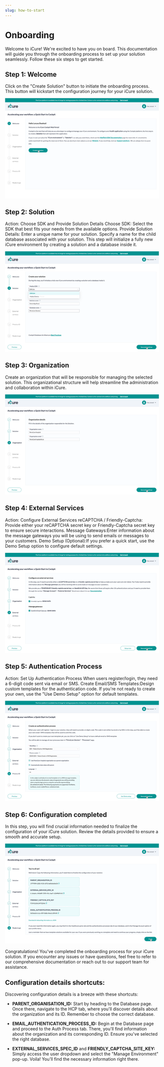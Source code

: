```yaml
---
slug: how-to-start
---
```

# Onboarding
Welcome to iCure! We're excited to have you on board. This documentation will guide you through the onboarding process to set up your solution seamlessly. Follow these six steps to get started.

## Step 1: Welcome
Click on the "Create Solution" button to initiate the onboarding process. This button will kickstart the configuration journey for your iCure solution.

![Welcome step, create Solution](img/onboarding/create-solution-btn.png)

## Step 2: Solution
Action: Choose SDK and Provide Solution Details
Choose SDK: Select the SDK that best fits your needs from the available options.
Provide Solution Details: Enter a unique name for your solution. Specify a name for the child database associated with your solution.
This step will initialize a fully new iCure environment by creating a solution and a database inside it.

![Solution step, save btn](img/onboarding/solution-step-save-btn.png)

## Step 3: Organization
Create an organization that will be responsible for managing the selected solution. This organizational structure will help streamline the administration and collaboration within iCure.

![Organization step, save btn](img/onboarding/organization-step-save-btn.png)

## Step 4: External Services
Action: Configure External Services
reCAPTCHA / Friendly-Captcha: Provide either your reCAPTCHA secret key or Friendly-Captcha secret key to ensure secure interactions.
Message Gateways:Enter information about the message gateways you will be using to send emails or messages to your customers.
Demo Setup (Optional):If you prefer a quick start, use the Demo Setup option to configure default settings.

![External Services step, save btn](img/onboarding/external-services-step-save-btn.png)

## Step 5: Authentication Process
Action: Set Up Authentication Process
When users register/login, they need a 6-digit code sent via email or SMS.
Create Email/SMS Templates:Design custom templates for the authentication code. If you're not ready to create your own, use the "Use Demo Setup" option for default templates.

![Authentication Process step, save btn](img/onboarding/process-step-save-btn.png)

## Step 6: Configuration completed
In this step, you will find crucial information needed to finalize the configuration of your iCure solution. Review the details provided to ensure a smooth and accurate setup.

![Final step, save btn](img/onboarding/final-step-finish-btn.png)

Congratulations! You've completed the onboarding process for your iCure solution. If you encounter any issues or have questions, feel free to refer to our comprehensive documentation or reach out to our support team for assistance.

## Configuration details shortcuts:

Discovering configuration details is a breeze with these shortcuts:

- **PARENT_ORGANISATION_ID:**  Start by heading to the Database page. Once there, navigate to the HCP tab, where you'll discover details about the organization and its ID. Remember to choose the correct database.

- **EMAIL_AUTHENTICATION_PROCESS_ID:** Begin at the Database page and proceed to the Auth Process tab. There, you'll find information about the organization and its corresponding ID. Ensure you've selected the right database.

- **EXTERNAL_SERVICES_SPEC_ID** and **FRIENDLY_CAPTCHA_SITE_KEY:** Simply access the user dropdown and select the "Manage Environment" pop-up. Voila! You'll find the necessary information right there.
